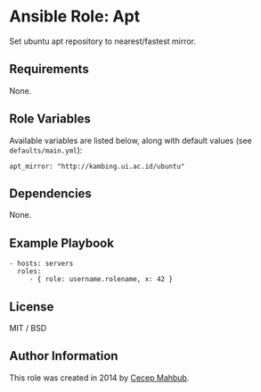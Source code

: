 # Ansible Role: Apt

Set ubuntu apt repository to nearest/fastest mirror.

## Requirements

None.

## Role Variables

Available variables are listed below, along with default values (see `defaults/main.yml`):

    apt_mirror: "http://kambing.ui.ac.id/ubuntu"

Dependencies
------------

None.

## Example Playbook

    - hosts: servers
      roles:
         - { role: username.rolename, x: 42 }

## License

MIT / BSD

## Author Information

This role was created in 2014 by [Cecep Mahbub](http://ngadimin.org/).
